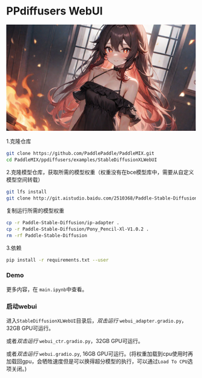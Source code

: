 # PPdiffusers WebUI

![](./assets/image_hutao.png)

1.克隆仓库

```bash
git clone https://github.com/PaddlePaddle/PaddleMIX.git
cd PaddleMIX/ppdiffusers/examples/StableDiffusionXLWebUI
```

2.克隆模型仓库，获取所需的模型权重（权重没有在bce模型库中，需要从自定义模型空间转载）

```bash
git lfs install
git clone http://git.aistudio.baidu.com/2510368/Paddle-Stable-Diffusion.git
```

复制运行所需的模型权重

```bash
cp -r Paddle-Stable-Diffusion/ip-adapter .
cp -r Paddle-Stable-Diffusion/Pony_Pencil-Xl-V1.0.2 .
rm -rf Paddle-Stable-Diffusion
```

3.依赖

```bash
pip install -r requirements.txt --user
```

### Demo

更多内容，在 `main.ipynb`中查看。


### 启动webui

进入`StableDiffusionXLWebUI`目录后，*双击运行* `webui_adapter.gradio.py`，32GB GPU可运行。

或者*双击运行* `webui_ctr.gradio.py`，32GB GPU可运行。

或者*双击运行* `webui.gradio.py`, 16GB GPU可运行。(将权重加载到cpu使用时再加载回gpu，会牺牲速度但是可以换得超分模型的执行，可以通过`Load To CPU`选项关闭。)
